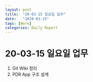 ```yaml
---
layout: post
title:  "20-03-15 일요일 업무"
date:   "2020-03-15"
tags: [Work]
categories: Daily Report 
---
```


# 20-03-15 일요일 업무

1. Git Wiki 정리
2. PDR App 구조 설계
